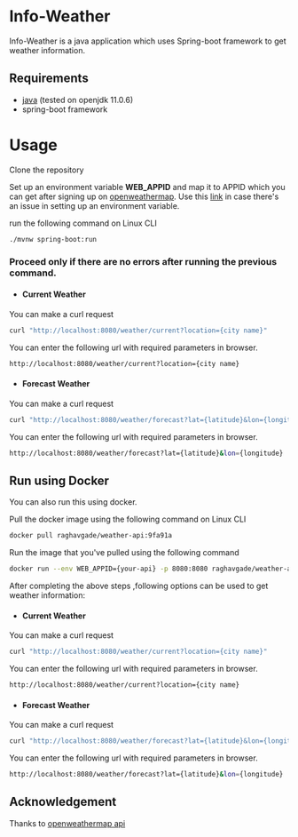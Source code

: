 # Info-Weather

Info-Weather is a java application which uses Spring-boot framework to get weather information.

## Requirements

* [java](https://java.com/en/download/help/download_options.xml) (tested on openjdk 11.0.6)
* spring-boot framework


# Usage

Clone the repository

Set up an environment variable **WEB_APPID** and map it to APPID which you can get after signing up on [openweathermap](https://home.openweathermap.org/users/sign_up).
Use this [link](https://www.serverlab.ca/tutorials/linux/administration-linux/how-to-set-environment-variables-in-linux/) in case there's an issue in setting up an environment variable.


run the following command on Linux CLI
```bash 
./mvnw spring-boot:run
```

### Proceed only if there are no errors after running the previous command.


* #### Current Weather

You can make a curl request 
```bash
curl "http://localhost:8080/weather/current?location={city name}"
```
You can enter the following url with required parameters in browser.

```bash
http://localhost:8080/weather/current?location={city name}
```

* #### Forecast Weather

You can make a curl request 
```bash
curl "http://localhost:8080/weather/forecast?lat={latitude}&lon={longitude}"
```
You can enter the following url with required parameters in browser.

```bash
http://localhost:8080/weather/forecast?lat={latitude}&lon={longitude}
```

## Run using Docker
 
 You can also run this using docker. 
 
 Pull the docker image using the following command on Linux CLI
 ```bash
 docker pull raghavgade/weather-api:9fa91a
 ```
 Run the image that you've pulled using the following command
 ```bash
 docker run --env WEB_APPID={your-api} -p 8080:8080 raghavgade/weather-api:9fa91a
 ```
 After completing the above steps ,following options can be used to get weather information:
 
 * #### Current Weather

You can make a curl request 
```bash
curl "http://localhost:8080/weather/current?location={city name}"
```
You can enter the following url with required parameters in browser.

```bash
http://localhost:8080/weather/current?location={city name}
```

* #### Forecast Weather

You can make a curl request 
```bash
curl "http://localhost:8080/weather/forecast?lat={latitude}&lon={longitude}"
```
You can enter the following url with required parameters in browser.

```bash
http://localhost:8080/weather/forecast?lat={latitude}&lon={longitude}
```

 

## Acknowledgement

Thanks to [openweathermap api](https://openweathermap.org/api)
